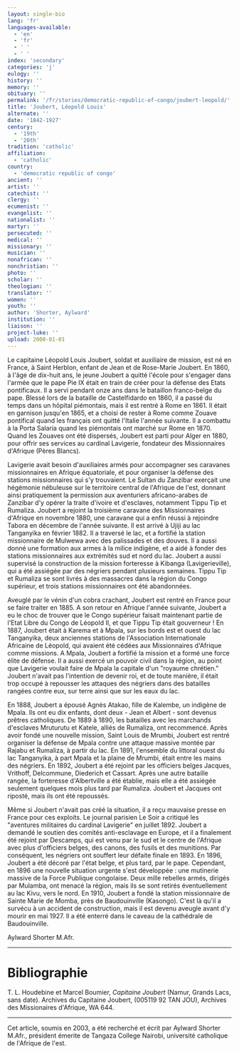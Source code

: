 ```yaml
---
layout: single-bio
lang: 'fr'
languages-available:
  - 'en'
  - 'fr'
  - ' '
  - ' '
index: 'secondary'
categories: 'j'
eulogy: ''
history: ''
memory: ''
obituary: ''
permalink: '/fr/stories/democratic-republic-of-congo/joubert-leopold/'
title: 'Joubert, Léopold Louis'
alternate: ''
date: '1842-1927'
century:
  - '19th'
  - '20th'
tradition: 'catholic'
affiliation:
  - 'catholic'
country:
  - 'democratic republic of congo'
ancient: ''
artist: ''
catechist: ''
clergy: ''
ecumenist: ''
evangelist: ''
nationalist: ''
martyr: ''
persecuted: ''
medical: ''
missionary: ''
musician: ''
nonafrican: ''
nonchristian: ''
photo: ''
scholar: ''
theologian: ''
translator: ''
women: ''
youth: ''
author: 'Shorter, Aylward'
institution: ''
liaison: ''
project-luke: ''
upload: 2000-01-01
---
```



Le capitaine Léopold Louis Joubert, soldat et auxiliaire de mission, est né en France, à Saint Herblon, enfant de Jean et de Rose-Marie Joubert. En 1860, à l'âge de dix-huit ans, le jeune Joubert a quitté l'école pour s'engager dans l'armée que le pape Pie IX était en train de créer pour la défense des Etats pontificaux. Il a servi pendant onze ans dans le bataillon franco-belge du pape. Blessé lors de la bataille de Castelfidardo en 1860, il a passé du temps dans un hôpital piémontais, mais il est rentré à Rome en 1861. Il était en garnison jusqu'en 1865, et a choisi de rester à Rome comme Zouave pontifical quand les français ont quitté l'Italie l'année suivante. Il a combattu à la Porta Salaria quand les piémontais ont marché sur Rome en 1870. Quand les Zouaves ont été dispersés, Joubert est parti pour Alger en 1880, pour offrir ses services au cardinal Lavigerie, fondateur des Missionnaires d'Afrique (Pères Blancs).

Lavigerie avait besoin d'auxiliaires armés pour accompagner ses caravanes missionnaires en Afrique équatoriale, et pour organiser la défense des stations missionnaires qui s'y trouvaient. Le Sultan du Zanzibar exerçait une hégémonie nébuleuse sur le territoire central de l'Afrique de l'est, donnant ainsi pratiquement la permission aux aventuriers africano-arabes de Zanzibar d'y opérer la traite d'ivoire et d'esclaves, notamment Tippu Tip et Rumaliza. Joubert a rejoint la troisième caravane des Missionnaires d'Afrique en novembre 1880, une caravane qui a enfin réussi à rejoindre Tabora en décembre de l'année suivante. Il est arrivé à Ujiji au lac Tanganyika en février 1882. Il a traversé le lac, et a fortifié la station missionnaire de Mulwewa avec des palissades et des douves. Il a aussi donné une formation aux armes à la milice indigène, et a aidé à fonder des stations missionnaires aux extrémités sud et nord du lac. Joubert a aussi supervisé la construction de la mission forteresse à Kibanga (Lavigerieville), qui a été assiégée par des négriers pendant plusieurs semaines. Tippu Tip et Rumaliza se sont livrés à des massacres dans la région du Congo supérieur, et trois stations missionnaires ont été abandonnées.

Aveuglé par le vénin d'un cobra crachant, Joubert est rentré en France pour se faire traiter en 1885. A son retour en Afrique l'année suivante, Joubert a eu le choc de trouver que le Congo supérieur faisait maintenant partie de l'Etat Libre du Congo de Léopold II, et que Tippu Tip était gouverneur ! En 1887, Joubert était à Karema et à Mpala, sur les bords est et ouest du lac Tanganyika, deux anciennes stations de l'Association Internationale Africaine de Léopold, qui avaient été cédées aux Missionnaires d'Afrique comme missions. A Mpala, Joubert a fortifié la mission et a formé une force élite de défense. Il a aussi exercé un pouvoir civil dans la région, au point que Lavigerie voulait faire de Mpala la capitale d'un "royaume chrétien." Joubert n'avait pas l'intention de devenir roi, et de toute manière, il était trop occupé à repousser les attaques des négriers dans des batailles rangées contre eux, sur terre ainsi que sur les eaux du lac.

En 1888, Joubert a épousé Agnès Atakao, fille de Kalembe, un indigène de Mpala. Ils ont eu dix enfants, dont deux - Jean et Albert - sont devenus prêtres catholiques. De 1889 à 1890, les batailles avec les marchands d'esclaves Mruturutu et Katele, alliés de Rumaliza, ont recommencé. Après avoir fondé une nouvelle mission, Saint Louis de Mrumbi, Joubert est rentré organiser la défense de Mpala contre une attaque massive montée par Rajabu et Rumaliza, à partir du lac. En 1891, l'ensemble du littoral ouest du lac Tanganyika, à part Mpala et la plaine de Mrumbi, était entre les mains des négriers. En 1892, Joubert a été rejoint par les officiers belges Jacques, Vrithoff, Delcommune, Diederich et Cassart. Après une autre bataille rangée, la forteresse d'Albertville a été établie, mais elle a été assiégée seulement quelques mois plus tard par Rumaliza. Joubert et Jacques ont riposté, mais ils ont été repoussés.

Même si Joubert n'avait pas cré&eacute; la situation, il a reçu mauvaise presse en France pour ces exploits. Le journal parisien Le Soir a critiqué les "aventures militaires du cardinal Lavigerie" en juillet 1892. Joubert a demandé le soutien des comités anti-esclavage en Europe, et il a finalement été rejoint par Descamps, qui est venu par le sud et le centre de l'Afrique avec plus d'officiers belges, des canons, des fusils et des munitions. Par conséquent, les négriers ont souffert leur défaite finale en 1893. En 1896, Joubert a été décoré par l'état belge, et plus tard, par le pape. Cependant, en 1896 une nouvelle situation urgente s'est développée : une mutinerie massive de la Force Publique congolaise.  Deux mille rebelles armés, dirigés par Mulamba, ont menacé la région, mais ils se sont retirés éventuellement au lac Kivu, vers le nord. En 1910, Joubert a fondé la station missionnaire de Sainte Marie de Momba, près de Baudouinville (Kasongo). C'est là qu'il a survécu à un accident de construction, mais il est devenu aveugle avant d'y mourir en mai 1927. Il a été enterré dans le caveau de la cathédrale de Baudouinville.

Aylward Shorter M.Afr.

---

# Bibliographie

T. L. Houdebine et Marcel Boumier, *Capitaine Joubert* (Namur, Grands Lacs, sans date). Archives du Capitaine Joubert, (005119 92 TAN JOU), Archives des Missionaires d'Afrique, WA 644.

---

Cet article, soumis en 2003, a été recherché et écrit par Aylward Shorter M.Afr., président émerite de Tangaza College Nairobi, université catholique de l'Afrique de l'est.